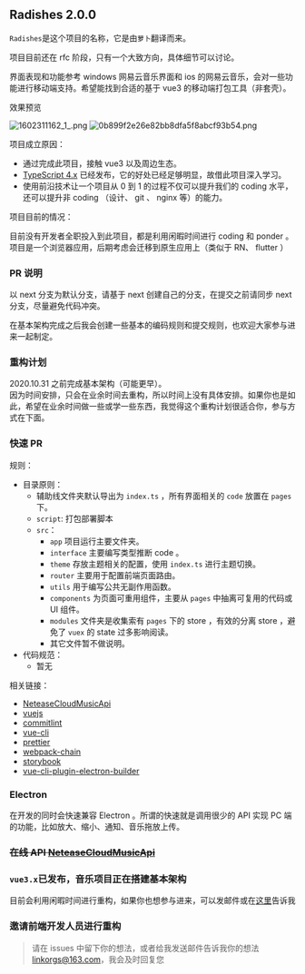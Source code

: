 ## Radishes 2.0.0

`Radishes`是这个项目的名称，它是由`萝卜`翻译而来。

项目目前还在 rfc 阶段，只有一个大致方向，具体细节可以讨论。

界面表现和功能参考 windows 网易云音乐界面和 ios 的网易云音乐，会对一些功能进行移动端支持。希望能找到合适的基于 vue3 的移动端打包工具（非套壳）。

效果预览

![1602311162_1_.png](https://i.loli.net/2020/10/10/KENapbVBjdt42ZU.png)
![0b899f2e26e82bb8dfa5f8abcf93b54.png](https://i.loli.net/2020/10/10/skXDJVZWYB7cKR8.png)

项目成立原因：

- 通过完成此项目，接触 vue3 以及周边生态。
- [TypeScript 4.x](https://github.com/Microsoft/TypeScript) 已经发布，它的好处已经足够明显，故借此项目深入学习。
- 使用前沿技术让一个项目从 0 到 1 的过程不仅可以提升我们的 coding 水平，还可以提升非 coding （设计、 git 、 nginx 等）的能力。

项目目前的情况：

目前没有开发者全职投入到此项目，都是利用闲暇时间进行 coding 和 ponder 。  
项目是一个浏览器应用，后期考虑会迁移到原生应用上（类似于 RN、 flutter ）

### PR 说明

以 next 分支为默认分支，请基于 next 创建自己的分支，在提交之前请同步 next 分支，尽量避免代码冲突。

在基本架构完成之后我会创建一些基本的编码规则和提交规则，也欢迎大家参与进来一起制定。

### 重构计划

2020.10.31 之前完成基本架构（可能更早）。  
因为时间安排，只会在业余时间去重构，所以时间上没有具体安排。如果你也是如此，希望在业余时间做一些或学一些东西，我觉得这个重构计划很适合你，参与方式在下面。

### 快速 PR

规则：

- 目录原则：
  - 辅助线文件夹默认导出为 `index.ts` ，所有界面相关的 `code` 放置在 `pages` 下。
  - `script`: 打包部署脚本
  - `src`：
    - `app` 项目运行主要文件夹。
    - `interface` 主要编写类型推断 code 。
    - `theme` 存放主题相关的配置，使用 `index.ts` 进行主题切换。
    - `router` 主要用于配置前端页面路由。
    - `utils` 用于编写公共无副作用函数。
    - `components` 为页面可重用组件，主要从 `pages` 中抽离可复用的代码或 UI 组件。
    - `modules` 文件夹是收集索有 `pages` 下的 store ，有效的分离 store ，避免了 `vuex` 的 state 过多影响阅读。
    - 其它文件暂不做说明。
- 代码规范：
  - 暂无

相关链接：

- [NeteaseCloudMusicApi](https://github.com/Binaryify/NeteaseCloudMusicApi)
- [vuejs](https://v3.vuejs.org/)
- [commitlint](https://commitlint.js.org/#/)
- [vue-cli](https://cli.vuejs.org/zh/)
- [prettier](https://prettier.io/)
- [webpack-chain](https://github.com/neutrinojs/webpack-chain#getting-started)
- [storybook](https://github.com/storybookjs/storybook/tree/next/app/vue)
- [vue-cli-plugin-electron-builder](https://github.com/nklayman/vue-cli-plugin-electron-builder)

### Electron

在开发的同时会快速兼容 Electron 。所谓的快速就是调用很少的 API 实现 PC 端的功能，比如放大、缩小、通知、音乐拖放上传。

### ~~在线 API [NeteaseCloudMusicApi](https://music.linkorg.club/)~~

### `vue3.x`已发布，音乐项目正在搭建基本架构

目前会利用闲暇时间进行重构，如果你也想参与进来，可以发邮件或在[这里](https://github.com/Linkontoask/radishes/issues/6)告诉我

### 邀请前端开发人员进行重构

> 请在 issues 中留下你的想法，或者给我发送邮件告诉我你的想法 [linkorgs@163.com](linkorgs@163.com)，我会及时回复您
